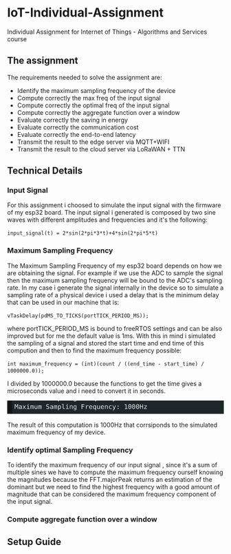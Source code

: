 # IoT-Individual-Assignment

Individual Assignment for Internet of Things - Algorithms and Services course

## The assignment
The requirements needed to solve the assignment are:

- Identify the maximum sampling frequency of the device
- Compute correctly the max freq of the input signal
- Compute correctly the optimal freq of the input signal
- Compute correctly the aggregate function over a window
- Evaluate correctly the saving in energy
- Evaluate correctly the communication cost
- Evaluate correctly the end-to-end latency
- Transmit the result to the edge server via MQTT+WIFI 
- Transmit the result to the cloud server via LoRaWAN + TTN 


## Technical Details

### Input Signal
For this assignment i choosed to simulate the input signal with the firmware of my esp32 board. The input signal i generated is composed by two sine waves with different amplitudes and frequencies and it's the following:
```
input_signal(t) = 2*sin(2*pi*3*t)+4*sin(2*pi*5*t)
```
### Maximum Sampling Frequency
The Maximum Sampling Frequency of my esp32 board depends on how we are obtaining the signal. For example if we use the ADC to sample the signal then the maximum sampling frequency will be bound to the ADC's sampling rate. In my case i generate the signal internally in the device so to simulate a sampling rate of a physical device i used a delay that is the minimum delay that can be used in our machine that is: 

```
vTaskDelay(pdMS_TO_TICKS(portTICK_PERIOD_MS));
```

where portTICK_PERIOD_MS is bound to freeRTOS settings and can be also improved but for me the default value is 1ms. With this in mind i simulated the sampling of a signal and stored the start time and end time of this compution and then to find the maximum frequency possible:

```
int maximum_frequency = (int)(count / ((end_time - start_time) / 1000000.0));
```

I divided by 1000000.0 because the functions to get the time gives a microseconds value and i need to convert it in seconds.

![alt text](images/image.png)

The result of this computation is 1000Hz that corrsiponds to the simulated maximum frequency of my device.

### Identify optimal Sampling Frequency

To identify the maximum frequency of our input signal , since it's a sum of multiple sines we have to compute the maximum frequency ourself knowing the magnitudes because the FFT.majorPeak returns an estimation of the dominant but we need to find the highest frequency with a good amount of magnitude that can be considered the maximum frequency component of the input signal.

### Compute aggregate function over a window


## Setup Guide
